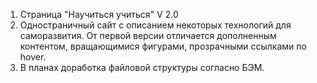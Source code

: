 1. Страница "Научиться учиться" V 2.0
2. Одностраничный сайт с описанием некоторых технологий для саморазвития. От первой версии отличается дополненным контентом, вращающимися фигурами, прозрачными ссылками по hover.
3. В планах доработка файловой структуры согласно БЭМ.
